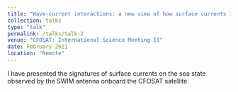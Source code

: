 ```yaml
---
title: "Wave-current interactions: a new view of how surface currents influence wave properties using CFOSAT-SWIM data"
collection: talks
type: "talk"
permalink: /talks/talk-2
venue: "CFOSAT: International Science Meeting II"
date: February 2021
location: "Remote"
---
```


I have presented the signatures of surface currents on the sea state observed by the SWIM antenna onboard the CFOSAT satellite.
